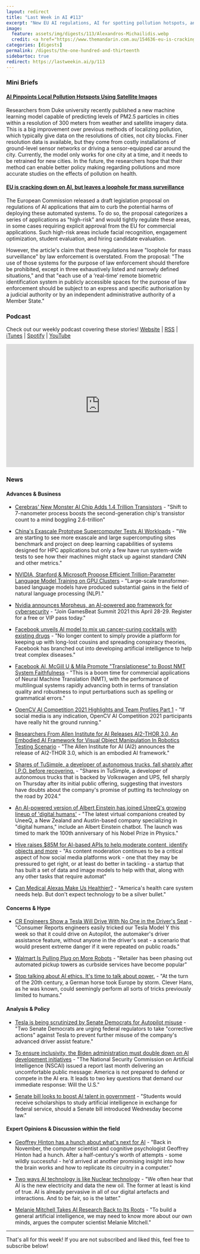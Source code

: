 ```yaml
---
layout: redirect
title: "Last Week in AI #113"
excerpt: "New EU AI regulations, AI for spotting pollution hotspots, and more!"
image: 
  feature: assets/img/digests/113/Alexandros-Michailidis.webp
  credit: <a href="https://www.themandarin.com.au/154636-eu-is-cracking-down-on-ai-but-leaves-a-loophole-for-mass-surveillance/"> Shutterstock via The Mandarin </a>
categories: [digests]
permalink: /digests/the-one-hundred-and-thirteenth
sidebartoc: true
redirect: https://lastweekin.ai/p/113
---
```


### Mini Briefs

#### [AI Pinpoints Local Pollution Hotspots Using Satellite Images](https://pratt.duke.edu/about/news/ai-pinpoints-local-pollution-hotspots-using-satellite-images)

Researchers from Duke university recently published a new machine learning model capable of predicting levels of PM2.5 particles in cities within a resolution of 300 meters from weather and satellite imagery data.
This is a big improvement over previous methods of localizing pollution, which typically give data on the resolutions of cities, not city blocks.
Finer resolution data is available, but they come from costly installations of ground-level sensor networks or driving a sensor-equipped car around the city.
Currently, the model only works for one city at a time, and it needs to be retrained for new cities.
In the future, the researchers hope that their method can enable better policy making regarding pollutions and more accurate studies on the effects of pollution on health.

#### [EU is cracking down on AI, but leaves a loophole for mass surveillance](https://www.themandarin.com.au/154636-eu-is-cracking-down-on-ai-but-leaves-a-loophole-for-mass-surveillance/)

The European Commission released a draft legislation proposal on regulations of AI applications that aim to curb the potential harms of deploying these automated systems.
To do so, the proposal categorizes a series of applications as "high-risk" and would tightly regulate these areas, in some cases requiring explicit approval from the EU for commercial applications.
Such high-risk areas include facial recognition, engagement optimization, student evaluation, and hiring candidate evaluation. 

However, the article's claim that these regulations leave "loophole for mass surveillance" by law enforcement is overstated.
From the proposal: "The use of those systems for the purpose of law enforcement should therefore be prohibited, except in three exhaustively listed and narrowly defined situations," and that "each use of a ‘real-time’ remote biometric identification system in publicly accessible spaces for the purpose of law enforcement should be subject to an express and specific authorisation by a judicial authority or by an independent administrative authority of a Member State."

### Podcast

Check out our weekly podcast covering these stories!
[Website](https://aitalk.podbean.com) \|
[RSS](https://feed.podbean.com/aitalk/feed.xml) \| 
[iTunes](https://podcasts.apple.com/us/podcast/lets-talk-ai/id1502782720) \|
[Spotify](https://open.spotify.com/show/17HiNdxcoKJLLNibIAyUch) \| 
[YouTube](https://www.youtube.com/channel/UCKARTq-t5SPMzwtft8FWwnA)
<iframe title="Let's Talk AI" id="multi_iframe" class="podcast_embed"
 src="https://www.podbean.com/media/player/multi?playlist=http%3A%2F%2Fplaylist.podbean.com%2F7703921%2Fplaylist_multi.xml&vjs=1&kdsowie31j4k1jlf913=4975ccdd28d39e38bf5a1ccaf0c6ca4337fa996b&size=430&skin=9&episode_list_bg=%23ffffff&bg_left=%23000000&bg_mid=%230c5056&bg_right=%232a1844&podcast_title_color=%23c4c4c4&episode_title_color=%23ffffff&auto=0&share=1&fonts=Helvetica&download=0&rtl=0&show_playlist_recent_number=10&pbad=1" 
 scrolling="yes" allowfullscreen="" width="100%" height="330" frameborder="0"></iframe>

### News
#### Advances & Business

* [Cerebras' New Monster AI Chip Adds 1.4 Trillion Transistors](https://spectrum.ieee.org/tech-talk/semiconductors/processors/cerebras-giant-ai-chip-now-has-a-trillions-more-transistors) - "Shift to 7-nanometer process boosts the second-generation chip's transistor count to a mind boggling 2.6-trillion"

* [China's Exascale Prototype Supercomputer Tests AI Workloads](https://www.nextplatform.com/2021/04/19/chinas-exascale-prototype-supercomputer-tests-ai-workloads/) - "We are starting to see more exascale and large supercomputing sites benchmark and project on deep learning capabilities of systems designed for HPC applications but only a few have run system-wide tests to see how their machines might stack up against standard CNN and other metrics."

* [NVIDIA, Stanford & Microsoft Propose Efficient Trillion-Parameter Language Model Training on GPU Clusters](https://syncedreview.com/2021/04/15/nvidia-stanford-microsoft-propose-efficient-trillion-parameter-language-model-training-on-gpu-clusters/) - "Large-scale transformer-based language models have produced substantial gains in the field of natural language processing (NLP)."

* [Nvidia announces Morpheus, an AI-powered app framework for cybersecurity](https://venturebeat.com/2021/04/12/nvidia-announces-morpheus-an-ai-powered-app-framework-for-cybersecurity/) - "Join GamesBeat Summit 2021 this April 28-29. Register for a free or VIP pass today."

* [Facebook unveils AI model to mix up cancer-curing cocktails with existing drugs](https://www.fiercebiotech.com/medtech/facebook-unveils-ai-model-to-predict-efficacy-combining-existing-drugs-into-new-cancer) - "No longer content to simply provide a platform for keeping up with long-lost cousins and spreading conspiracy theories, Facebook has branched out into developing artificial intelligence to help treat complex diseases."

* [Facebook AI, McGill U & Mila Promote "Translationese" to Boost NMT System Faithfulness](https://syncedreview.com/2021/04/23/deepmind-podracer-tpu-based-rl-frameworks-deliver-exceptional-performance-at-low-cost-4/) - "This is a boom time for commercial applications of Neural Machine Translation (NMT), with the performance of multilingual systems rapidly advancing both in terms of translation quality and robustness to input perturbations such as spelling or grammatical errors."

* [OpenCV AI Competition 2021 Highlights and Team Profiles Part 1](https://opencv.org/opencv-ai-competition-2021-highlights-and-team-profiles-part-1/) - "If social media is any indication, OpenCV AI Competition 2021 participants have really hit the ground running."

* [Researchers From Allen Institute for AI Releases AI2-THOR 3.0, An Embodied AI Framework for Visual Object Manipulation In Robotics Testing Scenario](https://www.marktechpost.com/2021/04/22/researchers-from-allen-institute-for-ai-releases-ai2-thor-3-0-an-embodied-ai-framework-for-visual-object-manipulation-in-robotics-testing-scenario/) - "The Allen Institute for AI (AI2) announces the release of AI2-THOR 3.0, which is an embodied AI framework."

* [Shares of TuSimple, a developer of autonomous trucks, fall sharply after I.P.O. before recovering.](https://www.nytimes.com/2021/04/15/business/tusimple-o.html) - "Shares in TuSimple, a developer of autonomous trucks that is backed by Volkswagen and UPS, fell sharply on Thursday after its initial public offering, suggesting that investors have doubts about the company's promise of putting its technology on the road by 2024."

* [An AI-powered version of Albert Einstein has joined UneeQ's growing lineup of 'digital humans'](https://www.businessinsider.com/ai-powered-albert-einstein-joins-uneeq-lineup-digital-humans-2021-4) - "The latest virtual companions created by UneeQ, a New Zealand and Austin-based company specializing in "digital humans," include an Albert Einstein chatbot. The launch was timed to mark the 100th anniversary of his Nobel Prize in Physics."

* [Hive raises $85M for AI-based APIs to help moderate content, identify objects and more](https://techcrunch.com/2021/04/21/hive-raises-85m-for-ai-based-apis-to-help-moderate-content-identify-objects-and-more/) - "As content moderation continues to be a critical aspect of how social media platforms work - one that they may be pressured to get right, or at least do better in tackling - a startup that has built a set of data and image models to help with that, along with any other tasks that require automat"

* [Can Medical Alexas Make Us Healthier?](https://www.nytimes.com/2021/04/14/technology/alexa-virtual-assistant-health-care.html) - "America's health care system needs help. But don't expect technology to be a silver bullet."

#### Concerns & Hype

* [CR Engineers Show a Tesla Will Drive With No One in the Driver's Seat](https://www.consumerreports.org/autonomous-driving/cr-engineers-show-tesla-will-drive-with-no-one-in-drivers-seat/) - "Consumer Reports engineers easily tricked our Tesla Model Y this week so that it could drive on Autopilot, the automaker's driver assistance feature, without anyone in the driver's seat - a scenario that would present extreme danger if it were repeated on public roads."

* [Walmart Is Pulling Plug on More Robots](https://www.wsj.com/articles/walmart-is-pulling-plug-on-more-robots-11619036906) - "Retailer has been phasing out automated pickup towers as curbside services have become popular"

* [Stop talking about AI ethics. It's time to talk about power.](https://www.technologyreview.com/2021/04/23/1023549/kate-crawford-atlas-of-ai-review/#Echobox=1619188334) - "At the turn of the 20th century, a German horse took Europe by storm. Clever Hans, as he was known, could seemingly perform all sorts of tricks previously limited to humans."

#### Analysis & Policy

* [Tesla is being scrutinized by Senate Democrats for Autopilot misuse](https://www.theverge.com/2021/4/22/22397826/tesla-autopilot-investigation-blumenthal-markey-nhtsa-ntsb) - "Two Senate Democrats are urging federal regulators to take "corrective actions" against Tesla to prevent further misuse of the company's advanced driver assist feature."

* [To ensure inclusivity, the Biden administration must double down on AI development initiatives](https://techcrunch.com/2021/04/22/to-ensure-inclusivity-the-biden-administration-must-double-down-on-ai-development-initiatives/) - "The National Security Commission on Artificial Intelligence (NSCAI) issued a report last month delivering an uncomfortable public message: America is not prepared to defend or compete in the AI era. It leads to two key questions that demand our immediate response: Will the U.S."

* [Senate bill looks to boost AI talent in government](https://www.fedscoop.com/senate-ai-scholarship-bill/) - "Students would receive scholarships to study artificial intelligence in exchange for federal service, should a Senate bill introduced Wednesday become law."

#### Expert Opinions & Discussion within the field

* [Geoffrey Hinton has a hunch about what's next for AI](https://www.technologyreview.com/2021/04/16/1021871/geoffrey-hinton-glom-godfather-ai-neural-networks/) - "Back in November, the computer scientist and cognitive psychologist Geoffrey Hinton had a hunch. After a half-century's worth of attempts - some wildly successful - he'd arrived at another promising insight into how the brain works and how to replicate its circuitry in a computer."

* [Two ways AI technology is like Nuclear technology](https://joanna-bryson.blogspot.com/2021/04/two-ways-ai-technology-is-like-nuclear.html) - "We often hear that AI is the new electricity and data the new oil. The former at least is kind of true. AI is already pervasive in all of our digital artefacts and interactions. And to be fair, so is the latter."

* [Melanie Mitchell Takes AI Research Back to Its Roots](https://www.quantamagazine.org/melanie-mitchell-takes-ai-research-back-to-its-roots-20210419/) - "To build a general artificial intelligence, we may need to know more about our own minds, argues the computer scientist Melanie Mitchell."

<hr>

That's all for this week! If you are not subscribed and liked this, feel free to subscribe below!
